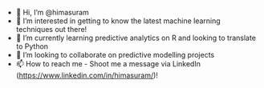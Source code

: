 - 👋 Hi, I’m @himasuram
- 👀 I’m interested in getting to know the latest machine learning techniques out there!
- 🌱 I’m currently learning predictive analytics on R and looking to translate to Python
- 💞️ I’m looking to collaborate on predictive modelling projects
- 📫 How to reach me - Shoot me a message via LinkedIn (https://www.linkedin.com/in/himasuram/)! 

<!---
himasuram/himasuram is a ✨ special ✨ repository because its `README.md` (this file) appears on your GitHub profile.
You can click the Preview link to take a look at your changes.
--->
